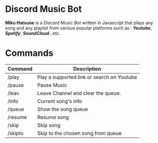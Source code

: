 # Discord Music Bot
**Miku Hatsune** is a _Discord Music Bot_ written in Javascript that plays any song and any playlist from various popular platforms such as : ___Youtube___, ___Spotify___, ___SoundCloud___...etc.
# Commands

| Command           |Description|
|----------------|-------------------------------|
|/play          | Play a supported link or search on Youtube|
|/pause         | Pause Music |
|/leav			|  Leave Channel and clear the queue. |
|/info			| Current song's info |
|/queue         | Show the song queue |
|/resume        | Resume song |
|/skip          | Skip song |
|/skipto       | Skip to the chosen song from queue|
